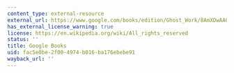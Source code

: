 ```yaml
---
content_type: external-resource
external_url: https://www.google.com/books/edition/Ghost_Work/8AmXDwAAQBAJ?hl=en&gbpv=1
has_external_license_warning: true
license: https://en.wikipedia.org/wiki/All_rights_reserved
status: ''
title: Google Books
uid: fac5e0be-2f00-4974-b016-ba176ebebe91
wayback_url: ''
---
```

